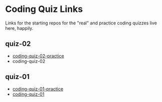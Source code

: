 # Coding Quiz Links

Links for the starting repos for the "real" and practice coding quizzes live here, happily.


## quiz-02
- [coding-quiz-02-practice](https://classroom.github.com/a/IRtn85G8)
- coding-quiz-02

## quiz-01
- [coding-quiz-01-practice](https://classroom.github.com/a/87zvI95V)
- [coding-quiz-01](https://classroom.github.com/a/dp-by5oW)
